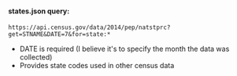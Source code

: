 #### states.json query:

  `https://api.census.gov/data/2014/pep/natstprc?get=STNAME&DATE=7&for=state:*`

  - DATE is required (I believe it's to specify the month the data was collected)
  - Provides state codes used in other census data
